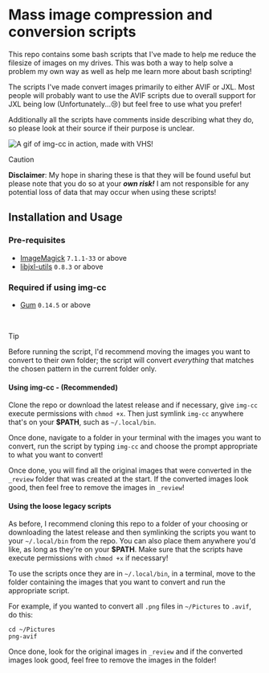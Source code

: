 # Mass image compression and conversion scripts

This repo contains some bash scripts that I've made to help me reduce the filesize of images on my drives. This was both a way to help solve a problem my own way as well as help me learn more about bash scripting!

The scripts I've made convert images primarily to either AVIF or JXL. Most people will probably want to use the AVIF scripts due to overall support for JXL being low (Unfortunately...😢) but feel free to use what you prefer! 

Additionally all the scripts have comments inside describing what they do, so please look at their source if their purpose is unclear.

![A gif of img-cc in action, made with VHS!](https://vhs.charm.sh/vhs-4VH5m1ZXZj7pysq9p0I89E.gif)

> [!CAUTION]
> **Disclaimer**: My hope in sharing these is that they will be found useful but please note that you do so at your ***own risk!*** I am not responsible for any potential loss of data that may occur when using these scripts!

## Installation and Usage
### Pre-requisites
- [ImageMagick](https://github.com/ImageMagick/ImageMagick) `7.1.1-33` or above
- [libjxl-utils](https://github.com/libjxl/libjxl) `0.8.3` or above
### Required if using img-cc
- [Gum](https://github.com/charmbracelet/gum) `0.14.5` or above

<br>

> [!TIP]
> Before running the script, I'd recommend moving the images you want to convert to their own folder; the script will convert *everything* that matches the chosen pattern in the current folder only.

#### Using img-cc - (Recommended)

Clone the repo or download the latest release and if necessary, give `img-cc` execute permissions with `chmod +x`. Then just symlink `img-cc` anywhere that's on your **$PATH**, such as `~/.local/bin`.

Once done, navigate to a folder in your terminal with the images you want to convert, run the script by typing `img-cc` and choose the prompt appropriate to what you want to convert!

Once done, you will find all the original images that were converted in the `_review` folder that was created at the start. If the converted images look good, then feel free to remove the images in `_review`!

#### Using the loose legacy scripts

As before, I recommend cloning this repo to a folder of your choosing or downloading the latest release and then symlinking the scripts you want to your `~/.local/bin` from the repo. You can also place them anywhere you'd like, as long as they're on your **$PATH**. Make sure that the scripts have execute permissions with `chmod +x` if necessary!

To use the scripts once they are in `~/.local/bin`, in a terminal, move to the folder containing the images that you want to convert and run the appropriate script.

For example, if you wanted to convert all `.png` files in `~/Pictures` to `.avif`, do this:

```
cd ~/Pictures
png-avif
```
Once done, look for the original images in `_review` and if the converted images look good, feel free to remove the images in the folder!

